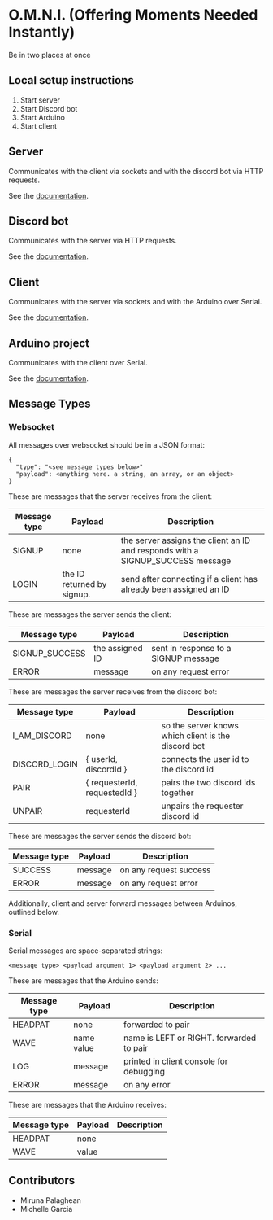 # O.M.N.I. (Offering Moments Needed Instantly)

Be in two places at once

## Local setup instructions

1. Start server
2. Start Discord bot
3. Start Arduino
4. Start client

## Server

Communicates with the client via sockets and with the discord bot via HTTP
requests.

See the [documentation](./server/README.md).

## Discord bot

Communicates with the server via HTTP requests.

See the [documentation](./discord_bot/README.md).

## Client

Communicates with the server via sockets and with the Arduino over Serial.

See the [documentation](./client/README.md).

## Arduino project

Communicates with the client over Serial.

See the [documentation](./arduino/README.md).

## Message Types

### Websocket

All messages over websocket should be in a JSON format:

```
{
  "type": "<see message types below>"
  "payload": <anything here. a string, an array, or an object>
}
```

These are messages that the server receives from the client:

| Message type | Payload                    | Description                                                                    |
| ------------ | -------------------------- | ------------------------------------------------------------------------------ |
| SIGNUP       | none                       | the server assigns the client an ID and responds with a SIGNUP_SUCCESS message |
| LOGIN        | the ID returned by signup. | send after connecting if a client has already been assigned an ID              |

These are messages the server sends the client:

| Message type   | Payload         | Description                          |
| -------------- | --------------- | ------------------------------------ |
| SIGNUP_SUCCESS | the assigned ID | sent in response to a SIGNUP message |
| ERROR          | message         | on any request error                 |

These are messages the server receives from the discord bot:

| Message type  | Payload                      | Description                                         |
| ------------- | ---------------------------- | --------------------------------------------------- |
| I_AM_DISCORD  | none                         | so the server knows which client is the discord bot |
| DISCORD_LOGIN | { userId, discordId }        | connects the user id to the discord id              |
| PAIR          | { requesterId, requestedId } | pairs the two discord ids together                  |
| UNPAIR        | requesterId                  | unpairs the requester discord id                    |

These are messages the server sends the discord bot:

| Message type | Payload | Description            |
| ------------ | ------- | ---------------------- |
| SUCCESS      | message | on any request success |
| ERROR        | message | on any request error   |

Additionally, client and server forward messages between Arduinos, outlined below.

### Serial

Serial messages are space-separated strings:

```
<message type> <payload argument 1> <payload argument 2> ...
```

These are messages that the Arduino sends:

| Message type | Payload    | Description                              |
| ------------ | ---------- | ---------------------------------------- |
| HEADPAT      | none       | forwarded to pair                        |
| WAVE         | name value | name is LEFT or RIGHT. forwarded to pair |
| LOG          | message    | printed in client console for debugging  |
| ERROR        | message    | on any error                             |

These are messages that the Arduino receives:

| Message type | Payload | Description |
| ------------ | ------- | ----------- |
| HEADPAT      | none    |             |
| WAVE         | value   |             |

## Contributors

- Miruna Palaghean
- Michelle Garcia
